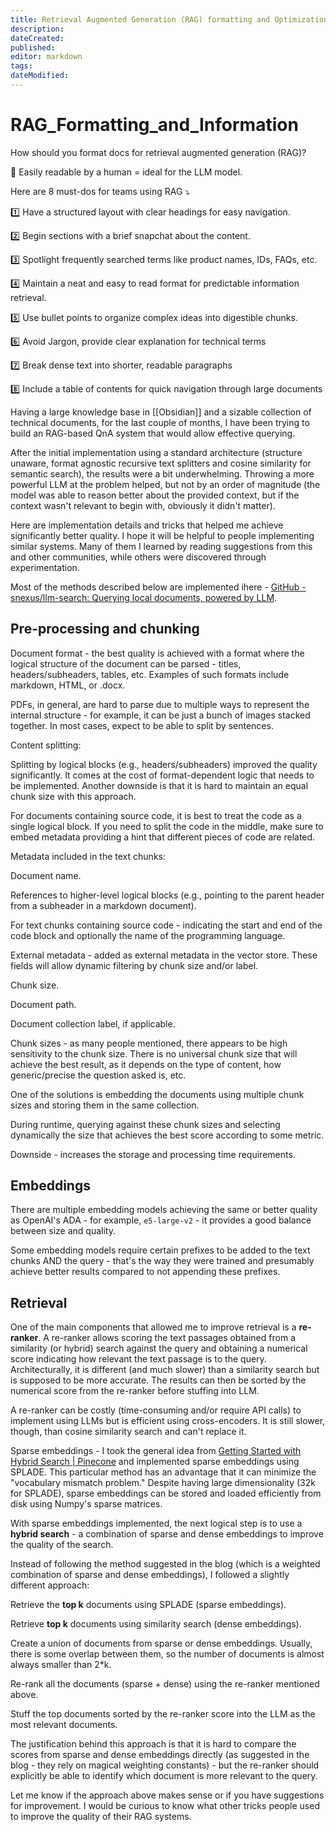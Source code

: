 ```yaml
---
title: Retrieval Augmented Generation (RAG) formatting and Optimization
description: 
dateCreated: 
published: 
editor: markdown
tags: 
dateModified: 
---
```

# RAG_Formatting_and_Information

How should you format docs for retrieval augmented generation (RAG)?

🔋 Easily readable by a human = ideal for the LLM model.

Here are 8 must-dos for teams using RAG ⤵️

1️⃣ Have a structured layout with clear headings for easy navigation.

2️⃣ Begin sections with a brief snapchat about the content.

3️⃣ Spotlight frequently searched terms like product names, IDs, FAQs, etc.

4️⃣ Maintain a neat and easy to read format for predictable information retrieval.

5️⃣ Use bullet points to organize complex ideas into digestible chunks.

6️⃣ Avoid Jargon, provide clear explanation for technical terms

7️⃣ Break dense text into shorter, readable paragraphs

8️⃣ Include a table of contents for quick navigation through large documents

Having a large knowledge base in [[Obsidian]] and a sizable collection of technical documents, for the last couple of months, I have been trying to build an RAG-based QnA system that would allow effective querying.

After the initial implementation using a standard architecture (structure unaware, format agnostic recursive text splitters and cosine similarity for semantic search), the results were a bit underwhelming. Throwing a more powerful LLM at the problem helped, but not by an order of magnitude (the model was able to reason better about the provided context, but if the context wasn't relevant to begin with, obviously it didn't matter).

Here are implementation details and tricks that helped me achieve significantly better quality. I hope it will be helpful to people implementing similar systems. Many of them I learned by reading suggestions from this and other communities, while others were discovered through experimentation.

Most of the methods described below are implemented ihere - [GitHub - snexus/llm-search: Querying local documents, powered by LLM](https://github.com/snexus/llm-search/tree/main).

## Pre-processing and chunking

Document format - the best quality is achieved with a format where the logical structure of the document can be parsed - titles, headers/subheaders, tables, etc. Examples of such formats include markdown, HTML, or .docx.

PDFs, in general, are hard to parse due to multiple ways to represent the internal structure - for example, it can be just a bunch of images stacked together. In most cases, expect to be able to split by sentences.

Content splitting:

Splitting by logical blocks (e.g., headers/subheaders) improved the quality significantly. It comes at the cost of format-dependent logic that needs to be implemented. Another downside is that it is hard to maintain an equal chunk size with this approach.

For documents containing source code, it is best to treat the code as a single logical block. If you need to split the code in the middle, make sure to embed metadata providing a hint that different pieces of code are related.

Metadata included in the text chunks:

Document name.

References to higher-level logical blocks (e.g., pointing to the parent header from a subheader in a markdown document).

For text chunks containing source code - indicating the start and end of the code block and optionally the name of the programming language.

External metadata - added as external metadata in the vector store. These fields will allow dynamic filtering by chunk size and/or label.

Chunk size.

Document path.

Document collection label, if applicable.

Chunk sizes - as many people mentioned, there appears to be high sensitivity to the chunk size. There is no universal chunk size that will achieve the best result, as it depends on the type of content, how generic/precise the question asked is, etc.

One of the solutions is embedding the documents using multiple chunk sizes and storing them in the same collection.

During runtime, querying against these chunk sizes and selecting dynamically the size that achieves the best score according to some metric.

Downside - increases the storage and processing time requirements.

## Embeddings

There are multiple embedding models achieving the same or better quality as OpenAI's ADA - for example, `e5-large-v2` - it provides a good balance between size and quality.

Some embedding models require certain prefixes to be added to the text chunks AND the query - that's the way they were trained and presumably achieve better results compared to not appending these prefixes.

## Retrieval

One of the main components that allowed me to improve retrieval is a **re-ranker**. A re-ranker allows scoring the text passages obtained from a similarity (or hybrid) search against the query and obtaining a numerical score indicating how relevant the text passage is to the query. Architecturally, it is different (and much slower) than a similarity search but is supposed to be more accurate. The results can then be sorted by the numerical score from the re-ranker before stuffing into LLM.

A re-ranker can be costly (time-consuming and/or require API calls) to implement using LLMs but is efficient using cross-encoders. It is still slower, though, than cosine similarity search and can't replace it.

Sparse embeddings - I took the general idea from [Getting Started with Hybrid Search | Pinecone](https://www.pinecone.io/learn/hybrid-search-intro/) and implemented sparse embeddings using SPLADE. This particular method has an advantage that it can minimize the "vocabulary mismatch problem." Despite having large dimensionality (32k for SPLADE), sparse embeddings can be stored and loaded efficiently from disk using Numpy's sparse matrices.

With sparse embeddings implemented, the next logical step is to use a **hybrid search** - a combination of sparse and dense embeddings to improve the quality of the search.

Instead of following the method suggested in the blog (which is a weighted combination of sparse and dense embeddings), I followed a slightly different approach:

Retrieve the **top k** documents using SPLADE (sparse embeddings).

Retrieve **top k** documents using similarity search (dense embeddings).

Create a union of documents from sparse or dense embeddings. Usually, there is some overlap between them, so the number of documents is almost always smaller than 2*k.

Re-rank all the documents (sparse + dense) using the re-ranker mentioned above.

Stuff the top documents sorted by the re-ranker score into the LLM as the most relevant documents.

The justification behind this approach is that it is hard to compare the scores from sparse and dense embeddings directly (as suggested in the blog - they rely on magical weighting constants) - but the re-ranker should explicitly be able to identify which document is more relevant to the query.

Let me know if the approach above makes sense or if you have suggestions for improvement. I would be curious to know what other tricks people used to improve the quality of their RAG systems.
